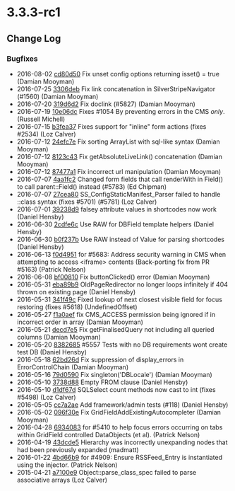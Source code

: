 # 3.3.3-rc1

<!--- Changes below this line will be automatically regenerated -->

## Change Log

### Bugfixes

 * 2016-08-02 [cd80d50](https://github.com/silverstripe/silverstripe-framework/commit/cd80d501f9eb12d9aca3e65f742041b142ee659f) Fix unset config options returning isset() = true (Damian Mooyman)
 * 2016-07-25 [3306deb](https://github.com/silverstripe/silverstripe-cms/commit/3306deb69b88473efac009f46a90cbaa6bb27351) Fix link concatenation in SilverStripeNavigator (#1560) (Damian Mooyman)
 * 2016-07-20 [319d6d2](https://github.com/silverstripe/silverstripe-framework/commit/319d6d293e873d989c55473a0aa7ae1679010474) Fix doclink (#5827) (Damian Mooyman)
 * 2016-07-19 [10e06dc](https://github.com/silverstripe/silverstripe-cms/commit/10e06dce507c6f9b3588e4f8669ce36ee843f79e) Fixes #1054 By preventing errors in the CMS _only_. (Russell Michell)
 * 2016-07-15 [b3fea37](https://github.com/silverstripe/silverstripe-framework/commit/b3fea3723fae822068a6b761a682011b0970fff5) Fixes support for "inline" form actions (fixes #2534) (Loz Calver)
 * 2016-07-12 [24efc7e](https://github.com/silverstripe/silverstripe-framework/commit/24efc7edf83bb06b5a01080d2742c07ef68d21b2) Fix sorting ArrayList with sql-like syntax (Damian Mooyman)
 * 2016-07-12 [8123c43](https://github.com/silverstripe/silverstripe-cms/commit/8123c433f01ca1ce59062e45ad90bac13be1e990) Fix getAbsoluteLiveLink() concatenation (Damian Mooyman)
 * 2016-07-12 [87477a1](https://github.com/silverstripe-labs/silverstripe-reports/commit/87477a1e01d03ebee7eb71c352b3da47da73a9f2) Fix incorrect url manipulation (Damian Mooyman)
 * 2016-07-07 [4aa1fc2](https://github.com/silverstripe/silverstripe-framework/commit/4aa1fc2d2cafd1c90401896cefb03e64b530a59c) Changed form fields that call renderWith in Field() to call parent::Field() instead (#5783) (Ed Chipman)
 * 2016-07-07 [27cea80](https://github.com/silverstripe/silverstripe-framework/commit/27cea80b15a986d43b832658b13d01c08a5cfce1) SS_ConfigStaticManifest_Parser failed to handle ::class syntax (fixes #5701) (#5781) (Loz Calver)
 * 2016-07-01 [39238d9](https://github.com/silverstripe/silverstripe-framework/commit/39238d908e0ed077d7aaf773562749468b6827ee) falsey attribute values in shortcodes now work (Daniel Hensby)
 * 2016-06-30 [2cdfe6c](https://github.com/silverstripe/silverstripe-framework/commit/2cdfe6cc21f0cb253401fa169b5e1c3bb8738d43) Use RAW for DBField template helpers (Daniel Hensby)
 * 2016-06-30 [b0f237b](https://github.com/silverstripe/silverstripe-framework/commit/b0f237bb3a336eea9f3a9f9bece2b65661c03cbc) Use RAW instead of Value for parsing shortcodes (Daniel Hensby)
 * 2016-06-13 [f0d4951](https://github.com/silverstripe/silverstripe-framework/commit/f0d49518152bb9743e32174bc870fac6951c161d) for #5683: Address security warning in CMS when attempting to access &lt;iframe&gt; contents (Back-porting fix from PR #5163) (Patrick Nelson)
 * 2016-06-08 [bf00810](https://github.com/silverstripe/silverstripe-framework/commit/bf00810e1f5a7164d74ad66f3d03e813d81dfa25) Fix buttonClicked() error (Damian Mooyman)
 * 2016-05-31 [eba89b9](https://github.com/silverstripe/silverstripe-cms/commit/eba89b9520a0103e4c0cb4b6730c3c0742f8b0d9) OldPageRedirector no longer loops infinitely if 404 thrown on existing page (Daniel Hensby)
 * 2016-05-31 [341f49c](https://github.com/silverstripe/silverstripe-framework/commit/341f49c630c23ee665c195250c19935763172e36) Fixed lookup of next closest visible field for focus restoring (fixes #5618) (UndefinedOffset)
 * 2016-05-27 [f1a0aef](https://github.com/silverstripe/silverstripe-framework/commit/f1a0aef0d7e18b921b53a381ff8489bc5c12740b) fix CMS_ACCESS permission being ignored if in incorrect order in array (Damian Mooyman)
 * 2016-05-21 [decd7e5](https://github.com/silverstripe/silverstripe-framework/commit/decd7e5c57a0839cb873c86782a870326ffa175a) Fix getFinalisedQuery not including all queried columns (Damian Mooyman)
 * 2016-05-20 [8382685](https://github.com/silverstripe/silverstripe-framework/commit/83826850346bc486bc4599dca56067897961cbfa) #5557 Tests with no DB requirements wont create test DB (Daniel Hensby)
 * 2016-05-18 [62bd26d](https://github.com/silverstripe/silverstripe-framework/commit/62bd26d11ab9c9bf5b91ba8abb776ab3a4813a18) Fix suppression of display_errors in ErrorControlChain (Damian Mooyman)
 * 2016-05-16 [79d0590](https://github.com/silverstripe/silverstripe-framework/commit/79d05906286698e7cf7274703088a47c54b106f2) Fix singleton('DBLocale') (Damian Mooyman)
 * 2016-05-10 [3738d88](https://github.com/silverstripe/silverstripe-framework/commit/3738d888e0fbce48e0d88735edd3455a116937b5) Empty FROM clause (Daniel Hensby)
 * 2016-05-10 [d1df67d](https://github.com/silverstripe/silverstripe-framework/commit/d1df67d3089a51c0db63fbaed869738453bee482) SQLSelect count methods now cast to int (fixes #5498) (Loz Calver)
 * 2016-05-05 [cc7a2ae](https://github.com/silverstripe/silverstripe-installer/commit/cc7a2aeb1e03f3f8db67a1ca547280b05dd9372a) Add framework/admin tests (#118) (Daniel Hensby)
 * 2016-05-02 [096f30e](https://github.com/silverstripe/silverstripe-framework/commit/096f30ebe5ff6446a399abc92813a6ff2d02e04e) Fix GridFieldAddExistingAutocompleter (Damian Mooyman)
 * 2016-04-28 [6934083](https://github.com/silverstripe/silverstripe-framework/commit/693408330bdd235b92690912ad36ba8adbebdbef) for #5410 to help focus errors occurring on tabs within GridField controlled DataObjects (et al). (Patrick Nelson)
 * 2016-04-19 [43dcde5](https://github.com/silverstripe/silverstripe-framework/commit/43dcde5197e0995225235f69937ed57bec0cd7e2) Hierarchy was incorrectly unexpanding nodes that had been previously expanded (madmatt)
 * 2016-01-22 [4bd66b9](https://github.com/silverstripe/silverstripe-framework/commit/4bd66b9d3693492806bb4e9a512f8ae623c6a306) for #4909: Ensure RSSFeed_Entry is instantiated using the injector. (Patrick Nelson)
 * 2015-04-21 [a7100e9](https://github.com/silverstripe/silverstripe-framework/commit/a7100e9006b27e7885eb2ce851d9bc0839ca4468) Object::parse_class_spec failed to parse associative arrays (Loz Calver)
